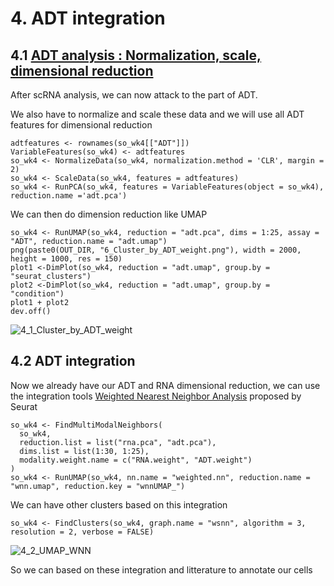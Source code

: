 # 4. ADT integration
## 4.1 [ADT analysis : Normalization, scale, dimensional reduction](https://satijalab.org/seurat/articles/multimodal_vignette.html#identify-cell-surface-markers-for-scrna-seq-clusters-1)
After scRNA analysis, we can now attack to the part of ADT. 

We also have to normalize and scale these data and we will use all ADT features for dimensional reduction 

```
adtfeatures <- rownames(so_wk4[["ADT"]])
VariableFeatures(so_wk4) <- adtfeatures
so_wk4 <- NormalizeData(so_wk4, normalization.method = 'CLR', margin = 2) 
so_wk4 <- ScaleData(so_wk4, features = adtfeatures)
so_wk4 <- RunPCA(so_wk4, features = VariableFeatures(object = so_wk4), reduction.name ='adt.pca')
```
We can then do dimension reduction like UMAP 

```
so_wk4 <- RunUMAP(so_wk4, reduction = "adt.pca", dims = 1:25, assay = "ADT", reduction.name = "adt.umap")
png(paste0(OUT_DIR, "6_Cluster_by_ADT_weight.png"), width = 2000, height = 1000, res = 150)
plot1 <-DimPlot(so_wk4, reduction = "adt.umap", group.by = "seurat_clusters")
plot2 <-DimPlot(so_wk4, reduction = "adt.umap", group.by = "condition")
plot1 + plot2
dev.off()
```
![4_1_Cluster_by_ADT_weight](https://github.com/user-attachments/assets/50cbe942-0a27-43a1-bbcb-8500333b30ae)

## 4.2 ADT integration
Now we already have our ADT and RNA dimensional reduction, we can use the integration tools [Weighted Nearest Neighbor Analysis](https://satijalab.org/seurat/articles/weighted_nearest_neighbor_analysis) proposed by Seurat 

```
so_wk4 <- FindMultiModalNeighbors(
  so_wk4, 
  reduction.list = list("rna.pca", "adt.pca"), 
  dims.list = list(1:30, 1:25), 
  modality.weight.name = c("RNA.weight", "ADT.weight")
)
so_wk4 <- RunUMAP(so_wk4, nn.name = "weighted.nn", reduction.name = "wnn.umap", reduction.key = "wnnUMAP_")
```
We can have other clusters based on this integration 
```
so_wk4 <- FindClusters(so_wk4, graph.name = "wsnn", algorithm = 3, resolution = 2, verbose = FALSE)
```
![4_2_UMAP_WNN](https://github.com/user-attachments/assets/595819e4-6765-4199-a788-48a31827efba)

So we can based on these integration and litterature to annotate our cells

